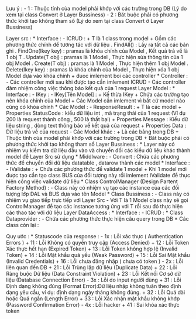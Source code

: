 ﻿Lưu ý : 
	- 1 : Thuộc tính của model phải khớp với các trường trong DB (Lý do xem tại class Convert ở Layer Bussiness)
	- 2 : Băt buộc phải có phương thức khởi tạo không tham số (Lý do xem tại class Convert ở Layer Bussiness)

Layer src :
	* Interface :
		- ICRUD<T> :
			+ T là 1 class trong model 
			+ Gồm các phương thức chính để tương tác với dữ liệu 
				. FindAll() : Lấy ra tất cả các bản ghi
				. FindOne(Ikey key) : pramas là khóa chính của Model , Kết quả trả về là 1 obj T
				. Update(T obj) : pramas là 1 Model , Thực hiện sửa thông tin của 1 obj Model 
				. Create(T obj) : pramas là 1 Model , Thực hiện thêm 1 obj Model
				. Delete(Ikey key) :  pramas là khóa chính của Model , Thực hiện xóa 1 obj Model dựa vào khóa chính
			+ duoc imlement boi các controller
	* Controller :
		- Các controller mới sau khi được tạo cần imlement ICRUD
		- Các controller đảm nhiệm công việc thông báo kết quả của 1 request
Layer Model :
	* Interface :
		- IKey : 
		- IKey[Tên Model] : 
			+ Kế thừa IKey
			+ Chứa các trường tạo nên khóa chính của Model
			+ Các Model cần imlement vì bất cứ model nào cũng có khóa chính
	* Các Model :
		- ResponseResult<T> :
			+ T là các model
			+ Properties StatusCode : kiểu dữ liệu int , mã trạng thái của 1 request (Ví dụ 200 là request thành công , 500 là thất bại)
			+ Properties Message : Kiểu dữ liệu string , dòng text thông báo về kết quả của request
			+ Properties Data : Dữ liệu trả về của request
		- Các Model khác : 
			+ Là các bảng trong DB
			+ Thuộc tính của model phải khớp với các trường trong DB
			+ Băt buộc phải có phương thức khởi tạo không tham số
Layer Bussiness :
	* Layer này có nhiệm vụ kiểm tra dữ liệu đầu vào và chuyển đổi các kiểu dữ liệu khác thành model để Layer Src sử dụng
	* Middlware :
		- Convert<T> : Chứa các phương thức để chuyển đổi dữ liệu datatable , datarow thành các model
	* Interface : 
		- IValidate : 
			+ Chứa các phương thức để validate 1 model 
			+ Khi 1 model mới được tạo cần tạo class BUS của đối tượng này rồi imlement IValidate để thực hiện công việc validate dữ liệu
	* Class ControlManager (Design Partent Factory Method) :
		- Class này có nhiệm vụ tạo các instance của các đối tượng lớp DAL và BUS dựa vào tên Model
	* Class Bussiness<T> :
		- Class này có nhiệm vụ giao tiếp trực tiếp với Layer Src
		- Với T là 1 Model class này sẽ gọi ControlManager để tạo các instance tương ứng với T rồi sau đó thực hiện các thao tác với dữ liệu
Layer DataAccess :
	* Interface :
		- ICRUD :
	* Class Dataprovider :
		- Chứa các phương thức thực hiện câu query trong DB
	* Các class còn lại :


Quy ước :
	* Statuscode của response :
		- 1x : Lỗi xác thực ( Authentication Errors )
			+ 11 : Lỗi Không có quyền truy cập (Access Denied)
			+ 12 : Lỗi Token Xác thực hết hạn (Expired Token)
			+ 13 : Lỗi Token không hợp lệ (Invalid Token)
			+ 14 : Lỗi Mật khẩu quá yếu (Weak Password)
			+ 15 : Lỗi Sai Mật khẩu (Invalid Credentials)
			+ 16 : Lỗi chưa đăng nhập ( chưa có token )
		- 2x : Lỗi liên quan đến DB
			+ 21 : Lỗi Trùng lặp dữ liệu (Duplicate Data)
			+ 22 : Lỗi Ràng buộc Dữ liệu (Data Constraint Violation)
			+ 23 : Lỗi Kết nối Cơ sở dữ liệu (Database Connection Error)
		- 3x : Lỗi do input người dùng 
			+ 31 : Lỗi Định dạng không đúng (Format Error):Dữ liệu nhập không tuân theo định dạng yêu cầu, ví dụ: định dạng ngày tháng không đúng.
			+ 32 : Lỗi Quá dài hoặc Quá ngắn (Length Error)
			+ 33 : Lỗi Xác nhận mật khẩu không khớp (Password Confirmation Error)
		- 4x : Lỗi hacker
			+ 41 : Sai khóa xác thực token